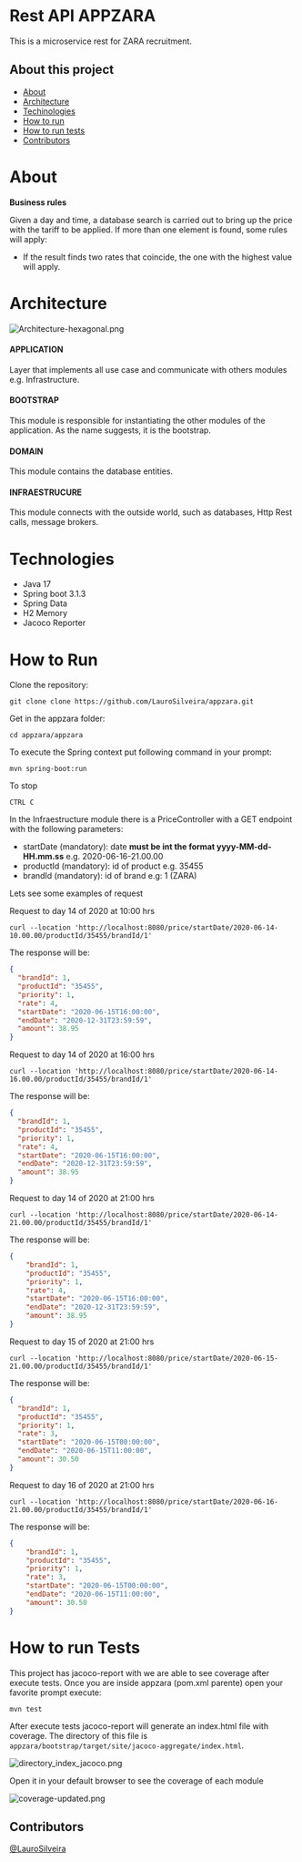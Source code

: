 # Rest API APPZARA

<p>This is a microservice rest for ZARA recruitment.</p>

## About this project
* [About](#about)
* [Architecture](#architecture)
* [Techinologies](#techinologies)
* [How to run](#how-to-run)
* [How to run tests](#how-to-run-tests)
* [Contributors](#contributors)

# About
**Business rules**
<p> Given a day and time, a database search is carried out to bring up the price with the tariff to be applied.
If more than one element is found, some rules will apply:</p>
<ul> 
    <li>If the result finds two rates that coincide, the one with the highest value will apply.</li> 
</ul>

# Architecture
![Architecture-hexagonal.png](data/Architecture-hexagonal.png)

#### APPLICATION
Layer that implements all use case and communicate with others modules e.g. Infrastructure.

#### BOOTSTRAP
This module is responsible for instantiating the other modules of the application.
As the name suggests, it is the bootstrap.

#### DOMAIN
This module contains the database entities.

#### INFRAESTRUCURE
This module connects with the outside world, such as databases, Http Rest calls, message brokers.

# Technologies
- Java 17
- Spring boot 3.1.3
- Spring Data
- H2 Memory
- Jacoco Reporter

# How to Run
<p>
Clone the repository:

```
git clone clone https://github.com/LauroSilveira/appzara.git
```

Get in the appzara folder:
``` 
cd appzara/appzara
```
To execute the Spring context put following command in your prompt:
```
mvn spring-boot:run
```

To stop 
```
CTRL C
```

In the Infraestructure module there is a PriceController with a GET endpoint with the following parameters:

- startDate (mandatory): date **must be int the format yyyy-MM-dd-HH.mm.ss** e.g. 2020-06-16-21.00.00
- productId (mandatory): id of product e.g. 35455
- brandId (mandatory): id of brand e.g: 1 (ZARA)
</p>

<p>Lets see some examples of request</p>
<p>Request to day 14 of 2020 at 10:00 hrs</p>

```
curl --location 'http://localhost:8080/price/startDate/2020-06-14-10.00.00/productId/35455/brandId/1'
```

<p>The response will be:</p>

```json lines
{
  "brandId": 1,
  "productId": "35455",
  "priority": 1,
  "rate": 4,
  "startDate": "2020-06-15T16:00:00",
  "endDate": "2020-12-31T23:59:59",
  "amount": 38.95
}
```

<p>Request to day 14 of 2020 at 16:00 hrs</p>

```
curl --location 'http://localhost:8080/price/startDate/2020-06-14-16.00.00/productId/35455/brandId/1'
```

<p>The response will be:</p>

```json lines
{
  "brandId": 1,
  "productId": "35455",
  "priority": 1,
  "rate": 4,
  "startDate": "2020-06-15T16:00:00",
  "endDate": "2020-12-31T23:59:59",
  "amount": 38.95
}
```

<p>Request to day 14 of 2020 at 21:00 hrs</p>

```
curl --location 'http://localhost:8080/price/startDate/2020-06-14-21.00.00/productId/35455/brandId/1'
```
<p>The response will be:</p>

```json lines
{
    "brandId": 1,
    "productId": "35455",
    "priority": 1,
    "rate": 4,
    "startDate": "2020-06-15T16:00:00",
    "endDate": "2020-12-31T23:59:59",
    "amount": 38.95
}
```

<p>Request to day 15 of 2020 at 21:00 hrs</p>

```
curl --location 'http://localhost:8080/price/startDate/2020-06-15-21.00.00/productId/35455/brandId/1'
```
<p>The response will be:</p>

```json lines
{
  "brandId": 1,
  "productId": "35455",
  "priority": 1,
  "rate": 3,
  "startDate": "2020-06-15T00:00:00",
  "endDate": "2020-06-15T11:00:00",
  "amount": 30.50
}
```
<p>Request to day 16 of 2020 at 21:00 hrs</p>

```
curl --location 'http://localhost:8080/price/startDate/2020-06-16-21.00.00/productId/35455/brandId/1'
```
<p>The response will be:</p>

```json lines
{
    "brandId": 1,
    "productId": "35455",
    "priority": 1,
    "rate": 3,
    "startDate": "2020-06-15T00:00:00",
    "endDate": "2020-06-15T11:00:00",
    "amount": 30.50
}
```

# How to run Tests

<p> This project has jacoco-report with we are able to see coverage after execute tests.
Once you are inside appzara (pom.xml parente) open your favorite prompt execute:</p>

```
mvn test
```

After execute tests jacoco-report will generate an index.html file with coverage.
The directory of this file is `appzara/bootstrap/target/site/jacoco-aggregate/index.html`.

![directory_index_jacoco.png](data/directory_index_jacoco.png)

<p>Open it in your default browser to see the coverage of each module</p>

![coverage-updated.png](data/coverage-updated.png)

## Contributors
[@LauroSilveira](https://github.com/LauroSilveira)
